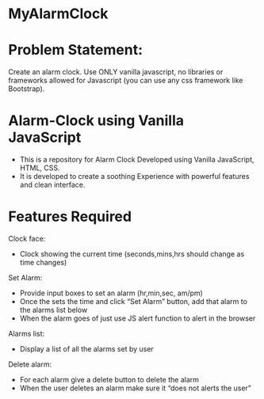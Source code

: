 # MyAlarmClock

# Problem Statement:

Create an alarm clock. Use ONLY vanilla javascript, no libraries or frameworks allowed for Javascript (you can use any css framework like Bootstrap).

# Alarm-Clock using Vanilla JavaScript

- This is a repository for Alarm Clock Developed using Vanilla JavaScript, HTML, CSS.
- It is developed to create a soothing Experience with powerful features and clean interface.


# Features Required

Clock face:

  - Clock showing the current time (seconds,mins,hrs should change as time changes)

Set Alarm:

  - Provide input boxes to set an alarm (hr,min,sec, am/pm)
  - Once the sets the time and click “Set Alarm” button, add that alarm to the alarms list below
  - When the alarm goes of just use JS alert function to alert in the browser

Alarms list:

  - Display a list of all the alarms set by user
 
Delete alarm:
  - For each alarm give a delete button to delete the alarm
  - When the user deletes an alarm make sure it “does not alerts the user”
